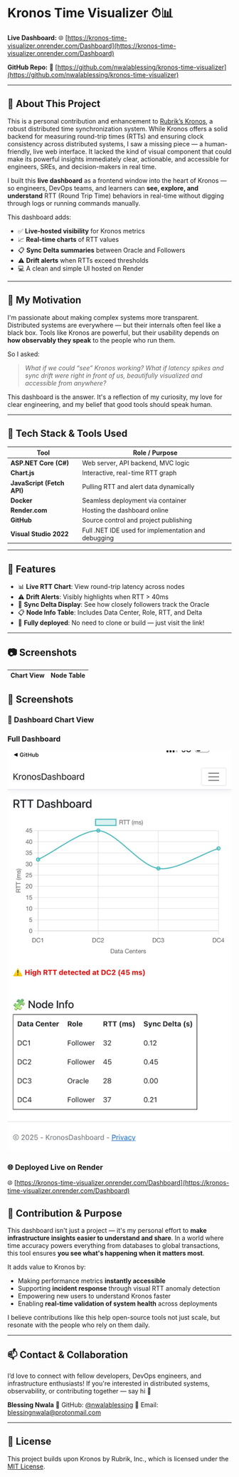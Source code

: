 
# Kronos Time Visualizer ⏱📊

**Live Dashboard:**
🌐 [https://kronos-time-visualizer.onrender.com/Dashboard](https://kronos-time-visualizer.onrender.com/Dashboard)

**GitHub Repo:**
🔗 [https://github.com/nwalablessing/kronos-time-visualizer](https://github.com/nwalablessing/kronos-time-visualizer)

---

## 🚀 About This Project

This is a personal contribution and enhancement to [Rubrik’s Kronos](https://github.com/rubrikinc/kronos), a robust distributed time synchronization system. While Kronos offers a solid backend for measuring round-trip times (RTTs) and ensuring clock consistency across distributed systems, I saw a missing piece — a human-friendly, live web interface. It lacked the kind of visual component that could make its powerful insights immediately clear, actionable, and accessible for engineers, SREs, and decision-makers in real time.



I built this **live dashboard** as a frontend window into the heart of Kronos — so engineers, DevOps teams, and learners can **see, explore, and understand** RTT (Round Trip Time) behaviors in real-time without digging through logs or running commands manually.

This dashboard adds:

* ✅ **Live-hosted visibility** for Kronos metrics
* 📈 **Real-time charts** of RTT values
* 📋 **Sync Delta summaries** between Oracle and Followers
* ⚠️ **Drift alerts** when RTTs exceed thresholds
* 💻 A clean and simple UI hosted on Render

---

## 🎯 My Motivation

I'm passionate about making complex systems more transparent. Distributed systems are everywhere — but their internals often feel like a black box. Tools like Kronos are powerful, but their usability depends on **how observably they speak** to the people who run them.

So I asked:

> *What if we could “see” Kronos working? What if latency spikes and sync drift were right in front of us, beautifully visualized and accessible from anywhere?*

This dashboard is the answer. It's a reflection of my curiosity, my love for clear engineering, and my belief that good tools should speak human.

---

## 🧰 Tech Stack & Tools Used

| Tool                       | Role / Purpose                                      |
| -------------------------- | --------------------------------------------------- |
| **ASP.NET Core (C#)**      | Web server, API backend, MVC logic                  |
| **Chart.js**               | Interactive, real-time RTT graph                    |
| **JavaScript (Fetch API)** | Pulling RTT and alert data dynamically              |
| **Docker**                 | Seamless deployment via container                   |
| **Render.com**             | Hosting the dashboard online                        |
| **GitHub**                 | Source control and project publishing               |
| **Visual Studio 2022**     | Full .NET IDE used for implementation and debugging |

---

## 🌟 Features

* 📊 **Live RTT Chart**: View round-trip latency across nodes
* ⚠️ **Drift Alerts**: Visibly highlights when RTT > 40ms
* 🧠 **Sync Delta Display**: See how closely followers track the Oracle
* 📋 **Node Info Table**: Includes Data Center, Role, RTT, and Delta
* 🧪 **Fully deployed**: No need to clone or build — just visit the link!

---



## 📷 Screenshots

| Chart View | Node Table |
|------------|------------|


## 📸 Screenshots

### 🔧 Dashboard Chart View  
### Full Dashboard
![Dashboard View](./Fullscreen%20snapshot.jpg)


### 🌐 Deployed Live on Render

🌐 [https://kronos-time-visualizer.onrender.com/Dashboard](https://kronos-time-visualizer.onrender.com/Dashboard)


## 🤝 Contribution & Purpose

This dashboard isn't just a project — it's my personal effort to **make infrastructure insights easier to understand and share**. In a world where time accuracy powers everything from databases to global transactions, this tool ensures **you see what's happening when it matters most**.

It adds value to Kronos by:

* Making performance metrics **instantly accessible**
* Supporting **incident response** through visual RTT anomaly detection
* Empowering new users to understand Kronos faster
* Enabling **real-time validation of system health** across deployments

I believe contributions like this help open-source tools not just scale, but resonate with the people who rely on them daily.

---

## 📫 Contact & Collaboration

I’d love to connect with fellow developers, DevOps engineers, and infrastructure enthusiasts! If you're interested in distributed systems, observability, or contributing together — say hi 👋

**Blessing Nwala**
🔗 GitHub: [@nwalablessing](https://github.com/nwalablessing)
📧 Email: [blessingnwala@protonmail.com](mailto:blessingnwala@protonmail.com)

---

## 📝 License

This project builds upon Kronos by Rubrik, Inc., which is licensed under the [MIT License](https://github.com/rubrikinc/kronos/blob/main/LICENSE).


